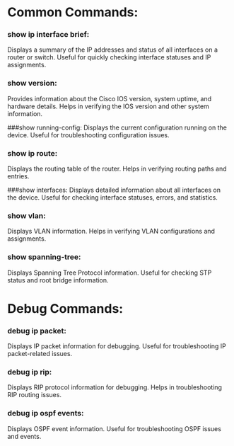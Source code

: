 # Common Commands:

### show ip interface brief: 
Displays a summary of the IP addresses and status of all interfaces on a router or switch.
Useful for quickly checking interface statuses and IP assignments.

### show version: 
Provides information about the Cisco IOS version, system uptime, and hardware details.
Helps in verifying the IOS version and other system information.

###show running-config:
Displays the current configuration running on the device.
Useful for troubleshooting configuration issues.

### show ip route:
Displays the routing table of the router.
Helps in verifying routing paths and entries.

###show interfaces:
Displays detailed information about all interfaces on the device.
Useful for checking interface statuses, errors, and statistics.

### show vlan:
Displays VLAN information.
Helps in verifying VLAN configurations and assignments.

### show spanning-tree:
Displays Spanning Tree Protocol information.
Useful for checking STP status and root bridge information.

# Debug Commands:

### debug ip packet:
Displays IP packet information for debugging.
Useful for troubleshooting IP packet-related issues.

### debug ip rip:
Displays RIP protocol information for debugging.
Helps in troubleshooting RIP routing issues.

### debug ip ospf events:
Displays OSPF event information.
Useful for troubleshooting OSPF issues and events.
